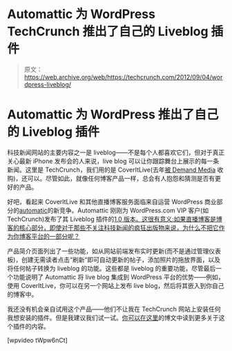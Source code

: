 # Automattic 为 WordPress TechCrunch 推出了自己的 Liveblog 插件

> 原文：<https://web.archive.org/web/https://techcrunch.com/2012/09/04/wordpress-liveblog/>

# Automattic 为 WordPress 推出了自己的 Liveblog 插件

科技新闻网站的主要内容之一是 liveblog——不是每个人都喜欢它们，但对于真正关心最新 iPhone 发布会的人来说，live blog 可以让你跟踪舞台上展示的每一条新闻。这里是 TechCrunch，我们用的是 CoverItLive(去年[被 Demand Media](https://web.archive.org/web/20221005153844/https://beta.techcrunch.com/2011/03/03/demand-media-buys-liveblogging-tool-coveritlive/) 收购)，还可以。尽管如此，就像任何博客产品一样，总会有人抱怨和猜测是否有更好的产品。

好吧，看起来 CoverItLive 和其他直播博客服务面临来自运营 WordPress 商业部分的[automatic](https://web.archive.org/web/20221005153844/http://www.automattic.com/)的新竞争。Automattic 刚刚为 WordPress.com VIP 客户(如 TechCrunch)发布了其 Liveblog 插件的[1.0 版本。这很有意义:如果直播博客是博客的核心部分，即使对于那些不关注科技新闻的疯狂出版物来说，为什么不把它作为你博客平台的一部分呢？](https://web.archive.org/web/20221005153844/http://wordpress.org/extend/plugins/liveblog/)

产品简介页面列出了一些功能，如从网站前端发布实时更新(而不是通过管理仪表板)，创建无需读者点击“刷新”即可自动更新的帖子，添加照片的拖放界面，以及将任何帖子转换为 liveblog 的功能。这些都是 liveblog 的重要功能，尽管最后一个功能说明了 Automattic 将 live blog 集成到 WordPress 平台的优势——例如，使用 CoverItLive，你可以在另一个网站上发布 live blog，然后将其嵌入到你自己的博客中。

我还没有机会亲自试用这个产品——他们不让我在 TechCrunch 网站上安装任何我想安装的插件。但是我建议我们试一试。[你可以在这里](https://web.archive.org/web/20221005153844/http://vip.wordpress.com/liveblog-add-on//)的博文中读到更多关于这个插件的内容。

[wpvideo tWpw6nCt]